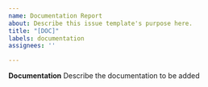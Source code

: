 ```yaml
---
name: Documentation Report
about: Describe this issue template's purpose here.
title: "[DOC]"
labels: documentation
assignees: ''

---
```


**Documentation**
Describe the documentation to be added

